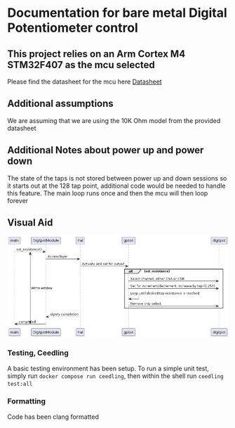 # Documentation for bare metal Digital Potentiometer control 

## This project relies on an Arm Cortex M4 STM32F407 as the mcu selected

Please find the datasheet for the mcu here [Datasheet](https://www.st.com/resource/en/reference_manual/dm00031020-stm32f405-415-stm32f407-417-stm32f427-437-and-stm32f429-439-advanced-arm-based-32-bit-mcus-stmicroelectronics.pdf) 

## Additional assumptions
We are assuming that we are using the 10K Ohm model from the provided datasheet

## Additional Notes about power up and power down
The state of the taps is not stored between power up and down sessions so it starts out at the 128 tap point, additional code would be needed to handle this feature. The main loop runs once and then the mcu will then loop forever

## Visual Aid
![visual aid](visualAid.png)


### Testing, Ceedling
A basic testing environment has been setup. 
To run a simple unit test, simply run `docker compose run ceedling`, then within the shell run `ceedling test:all`

### Formatting
Code has been clang formatted